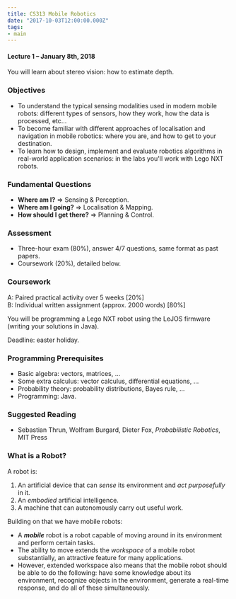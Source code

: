 ```yaml
---
title: CS313 Mobile Robotics
date: "2017-10-03T12:00:00.000Z"
tags:
- main
---
```


#### **Lecture 1** – January 8th, 2018

You will learn about stereo vision: how to estimate depth.

### Objectives

- To understand the typical sensing modalities used in modern mobile robots: different types of sensors, how they work, how the data is processed, etc...
- To become familiar with different approaches of localisation and navigation in mobile robotics: where you are, and how to get to your destination.
- To learn how to design, implement and evaluate robotics algorithms in real-world application scenarios: in the labs you'll work with Lego NXT robots.

### Fundamental Questions

- **Where am I?** $\Rightarrow$ Sensing & Perception.
- **Where am I going?** $\Rightarrow$ Localisation & Mapping.
- **How should I get there?** $\Rightarrow$ Planning & Control.

### Assessment

- Three-hour exam (80%), answer 4/7 questions, same format as past papers.
- Coursework (20%), detailed below.

### Coursework

A: Paired practical activity over 5 weeks [20%]  
B: Individual written assignment (approx. 2000 words) [80%]

You will be programming a Lego NXT robot using the LeJOS firmware (writing your solutions in Java).

Deadline: easter holiday.

### Programming Prerequisites

- Basic algebra: vectors, matrices, ...
- Some extra calculus: vector calculus, differential equations, ...
- Probability theory: probability distributions, Bayes rule, ...
- Programming: Java.

### Suggested Reading

- Sebastian Thrun, Wolfram Burgard, Dieter Fox, *Probabilistic Robotics*, MIT Press

### **What is a Robot?**

A robot is:

1. An artificial device that can *sense* its environment and *act purposefully* in it.
2. An *embodied* artificial intelligence.
3. A machine that can autonomously carry out useful work.

Building on that we have mobile robots:

- A ***mobile*** robot is a robot capable of moving around in its environment and perform certain tasks.
- The ability to move extends the *workspace* of a mobile robot substantially, an attractive feature for many applications.
- However, extended workspace also means that the mobile robot should be able to do the following: have some knowledge about its environment, recognize objects in the environment, generate a real-time response, and do all of these simultaneously.





